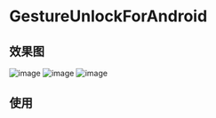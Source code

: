 # GestureUnlockForAndroid

## 效果图

![image](https://github.com/xiaoza/GestureUnlockForAndroid/blob/master/gestureunlockforandroid_01.png)
![image](https://github.com/xiaoza/GestureUnlockForAndroid/blob/master/gestureunlockforandroid_02.png)
![image](https://github.com/xiaoza/GestureUnlockForAndroid/blob/master/gestureunlockforandroid_03.png)

## 使用